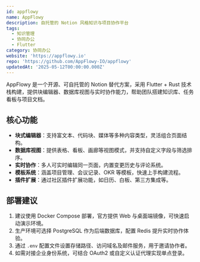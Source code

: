 ```yaml
---
id: appflowy
name: AppFlowy
description: 自托管的 Notion 风格知识与项目协作平台
tags:
  - 知识管理
  - 协同办公
  - Flutter
category: 协同办公
website: 'https://appflowy.io'
repo: 'https://github.com/AppFlowy-IO/appflowy'
updatedAt: '2025-05-12T00:00:00.000Z'
---
```


AppFlowy 是一个开源、可自托管的 Notion 替代方案，采用 Flutter + Rust 技术栈构建，提供块编辑器、数据库视图与实时协作能力，帮助团队搭建知识库、任务看板与项目文档。

## 核心功能

- **块式编辑器**：支持富文本、代码块、媒体等多种内容类型，灵活组合页面结构。
- **数据库视图**：提供表格、看板、画廊等视图模式，并支持自定义字段与筛选排序。
- **实时协作**：多人可实时编辑同一页面，内置变更历史与评论系统。
- **模板系统**：涵盖项目管理、会议记录、OKR 等模板，快速上手构建流程。
- **插件扩展**：通过社区插件扩展功能，如日历、白板、第三方集成等。

## 部署建议

1. 建议使用 Docker Compose 部署，官方提供 Web 与桌面端镜像，可快速启动演示环境。
2. 生产环境可选择 PostgreSQL 作为后端数据库，配置 Redis 提升实时协作体验。
3. 通过 `.env` 配置文件设置存储路径、访问域名及邮件服务，用于邀请协作者。
4. 如需对接企业身份系统，可结合 OAuth2 或自定义认证代理实现单点登录。

